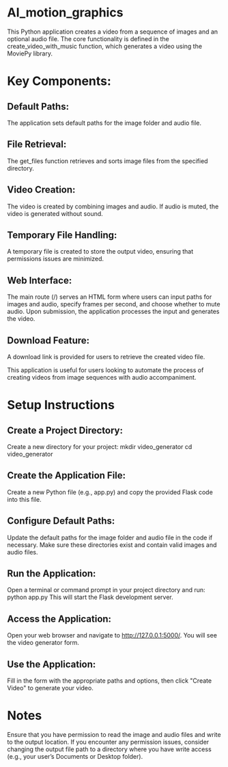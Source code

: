 # AI_motion_graphics
This Python application creates a video from a sequence of images and an optional audio file. The core functionality is defined in the create_video_with_music function, which generates a video using the MoviePy library.

# Key Components:
## Default Paths: 
The application sets default paths for the image folder and audio file.
## File Retrieval: 
The get_files function retrieves and sorts image files from the specified directory.
## Video Creation: 
The video is created by combining images and audio. If audio is muted, the video is generated without sound.
## Temporary File Handling: 
A temporary file is created to store the output video, ensuring that permissions issues are minimized.
## Web Interface: 
The main route (/) serves an HTML form where users can input paths for images and audio, specify frames per second, and choose whether to mute audio. Upon submission, the application processes the input and generates the video.
## Download Feature: 
A download link is provided for users to retrieve the created video file.

This application is useful for users looking to automate the process of creating videos from image sequences with audio accompaniment.

# Setup Instructions

## Create a Project Directory: 
Create a new directory for your project:
mkdir video_generator
cd video_generator
## Create the Application File:
Create a new Python file (e.g., app.py) and copy the provided Flask code into this file.
## Configure Default Paths:
Update the default paths for the image folder and audio file in the code if necessary. Make sure these directories exist and contain valid images and audio files.
## Run the Application:
Open a terminal or command prompt in your project directory and run:
python app.py
This will start the Flask development server.
## Access the Application: 
Open your web browser and navigate to http://127.0.0.1:5000/. You will see the video generator form.
## Use the Application: 
Fill in the form with the appropriate paths and options, then click "Create Video" to generate your video.

# Notes
Ensure that you have permission to read the image and audio files and write to the output location.
If you encounter any permission issues, consider changing the output file path to a directory where you have write access (e.g., your user’s Documents or Desktop folder).
